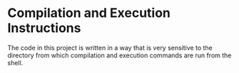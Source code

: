 # Compilation and Execution Instructions

The code in this project is written in a way that is very sensitive to the directory from which compilation and execution commands are run from the shell.
